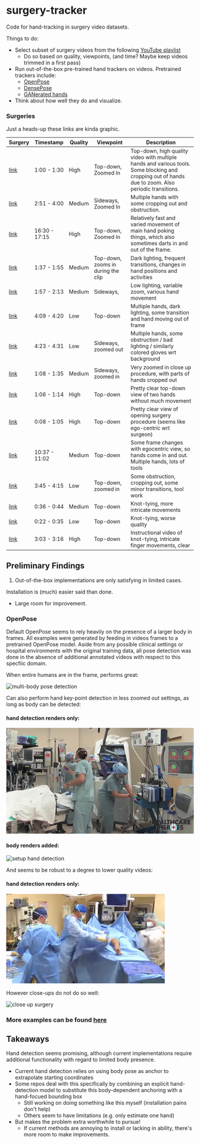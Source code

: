 # surgery-tracker

Code for hand-tracking in surgery video datasets.

Things to do:

- Select subset of surgery videos from the following [YouTube playlist](https://www.youtube.com/playlist?list=PLegrqXHtHobDKdZDCcao5N9fweWrNIOej)
  - Do so based on quality, viewpoints, (and time? Maybe keep videos trimmed in a first pass)
- Run out-of-the-box pre-trained hand trackers on videos. Pretrained trackers include:
  - [OpenPose](https://github.com/CMU-Perceptual-Computing-Lab/openpose)
  - [DensePose](https://github.com/facebookresearch/DensePose)
  - [GANerated hands](https://handtracker.mpi-inf.mpg.de/projects/GANeratedHands/)
- Think about how well they do and visualize.

### Surgeries

Just a heads-up these links are kinda graphic.

| Surgery                                                      | Timestamp     | Quality | Viewpoint                          | Description                                                                                                                                         |
| ------------------------------------------------------------ | ------------- | ------- | ---------------------------------- | --------------------------------------------------------------------------------------------------------------------------------------------------- |
| [link](https://www.youtube.com/watch?v=QRW1qV2lWcE&t=1m30s)  | 1:00 - 1:30   | High    | Top-down, Zoomed In                | Top-down, high quality video with multiple hands and various tools. Some blocking and cropping out of hands due to zoom. Also periodic transitions. |
| [link](https://www.youtube.com/watch?v=GT-FLlE95KU&t=2m51s)  | 2:51 - 4:00   | Medium  | Sideways, Zoomed In                | Multiple hands with some cropping out and obstruction.                                                                                              |
| [link](https://www.youtube.com/watch?v=GT-FLlE95KU&t=16m30s) | 16:30 - 17:15 | High    | Top-down, Zoomed In                | Relatively fast and varied movement of main hand poking things, which also sometimes darts in and out of the frame.                                 |
| [link](https://www.youtube.com/watch?v=xcew3ycbG50&t=1m:37s) | 1:37 - 1:55   | Medium  | Top-down, zooms in during the clip | Dark lighting, frequent transitions, changes in hand positions and activities                                                                       |
| [link](https://www.youtube.com/watch?v=xcew3ycbG50&t=1m57s)  | 1:57 - 2:13   | Medium  | Sideways,                          | Low lighting, variable zoom, various hand movement                                                                                                  |
| [link](https://www.youtube.com/watch?v=xcew3ycbG50&t=4m09s)  | 4:09 - 4:20   | Low     | Top-down                           | Multiple hands, dark lighting, some transition and hand moving out of frame                                                                         |
| [link](https://www.youtube.com/watch?v=xcew3ycbG50&t=4m23s)  | 4:23 - 4:31   | Low     | Sideways, zoomed out               | Multiple hands, some obstruction / bad lighting / similarly colored gloves wrt background                                                           |
| [link](https://www.youtube.com/watch?v=iUwBjZUs_xo&t=1m08s)  | 1:08 - 1:35   | Medium  | Sideways, zoomed in                | Very zoomed in close up procedure, with parts of hands cropped out                                                                                  |
| [link](https://www.youtube.com/watch?v=VFyJ65hEF3k&t=1m06s)  | 1:06 - 1:14   | High    | Top-down                           | Pretty clear top-down view of two hands without much movement                                                                                       |
| [link](https://www.youtube.com/watch?v=txCYSkZIrjE&t=0m08s)  | 0:08 - 1:05   | High    | Top-down                           | Pretty clear view of opening surgery procedure (seems like ego-centric wrt surgeon)                                                                 |
| [link](https://www.youtube.com/watch?v=txCYSkZIrjE&t=10m37s) | 10:37 - 11:02 | Medium  | Top-down                           | Some frame changes with egocentric view, so hands come in and out. Multiple hands, lots of tools                                                    |
| [link](https://www.youtube.com/watch?v=AGQ-PTm4-HA&t=3m45s)  | 3:45 - 4:15   | Low     | Top-down, zoomed in                | Some obstruction, cropping out, some minor transitions, tool work                                                                                   |
| [link](https://www.youtube.com/watch?v=OtqdK-IHp5U&t=0m36s)  | 0:36 - 0:44   | Medium  | Top-down                           | Knot-tying, more intricate movements                                                                                                                |
| [link](https://www.youtube.com/watch?v=OtqdK-IHp5U&t=0m26s)  | 0:22 - 0:35   | Low     | Top-down                           | Knot-tying, worse quality                                                                                                                           |
| [link](https://www.youtube.com/watch?v=OtqdK-IHp5U&t=3m03s)  | 3:03 - 3:16   | High    | Top-down                           | Instructional video of knot-tying, intricate finger movements, clear                                                                                |

## Preliminary Findings

1. Out-of-the-box implementations are only satisfying in limited cases.

Installation is (much) easier said than done.

- Large room for improvement.

### OpenPose

Default OpenPose seems to rely heavily on the presence of a larger body in frames. All examples were generated by feeding in videos frames to a pretrained OpenPose model. Aside from any possible clinical settings or hospital environments with the original training data, all pose detection was done in the absence of additional annotated videos with respect to this specfiic domain.

When entire humans are in the frame, performs great:

![multi-body pose detection](./example_videos/dance_body_good.gif)

Can also perform hand key-point detection in less zoomed out settings, as long as body can be detected:

#### hand detection renders only:

![setup hand detection](./example_videos/setup_hands_good.gif)

#### body renders added:

![setup hand detection](./example_videos/setup_body_good.gif)

And seems to be robust to a degree to lower quality videos:

#### hand detection renders only:

![lower quality hand detection](./example_videos/far-range_hands-only_fair-low_quality.gif)

However close-ups do not do so well:

![close up surgery](./example_videos/close_up-fail.gif)

### More examples can be found [here](https://drive.google.com/open?id=1cBf7si28Vvn1e9SN4bIukgjV_YQZoEdD)

## Takeaways

Hand detection seems promising, although current implementations require additional functionality with regard to limited body presence.

- Current hand detection relies on using body pose as anchor to extrapolate starting coordinates
- Some repos deal with this specifically by combining an explicit hand-detection model to substitute this body-dependent anchoring with a hand-focued bounding box
  - Still working on doing something like this myself (installation pains don't help)
  - Others seem to have limitations (e.g. only estimate one hand)
- But makes the problem extra worthwhile to pursue!
  - If current methods are annoying to install or lacking in ability, there's more room to make improvements.
